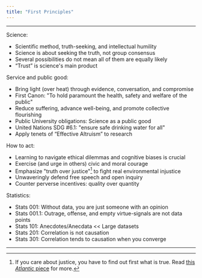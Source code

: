 ```yaml
---
title: "First Principles"
---
```


------
Science:
- Scientific method, truth-seeking, and intellectual humility
- Science is about seeking the truth, not group consensus
- Several possibilities do not mean all of them are equally likely
- “Trust” is science's main product

Service and public good:
- Bring light (over heat) through evidence, conversation, and compromise
- First Canon: "To hold paramount the health, safety and welfare of the public"
- Reduce suffering, advance well-being, and promote collective flourishing
- Public University obligations: Science as a public good
- United Nations SDG #6.1: "ensure safe drinking water for all"
- Apply tenets of “Effective Altruism” to research

How to act:
- Learning to navigate ethical dilemmas and cognitive biases is crucial
- Exercise (and urge in others) civic and moral courage
- Emphasize "truth over justice"[^Telos] to fight real environmental injustice
- Unwaveringly defend free speech and open inquiry
- Counter perverse incentives: quality over quantity

Statistics:
- Stats 001: Without data, you are just someone with an opinion
- Stats 001.1: Outrage, offense, and empty virtue-signals are not data points
- Stats 101: Anecdotes/Anecdata << Large datasets
- Stats 201: Correlation is not causation
- Stats 301: Correlation tends to causation when you converge 

[^Telos]: If you care about justice, you have to find out first what is true. Read [this *Atlantic* piece](https://www.theatlantic.com/ideas/archive/2018/11/academics-truth-justice/574165/) for more.
------

